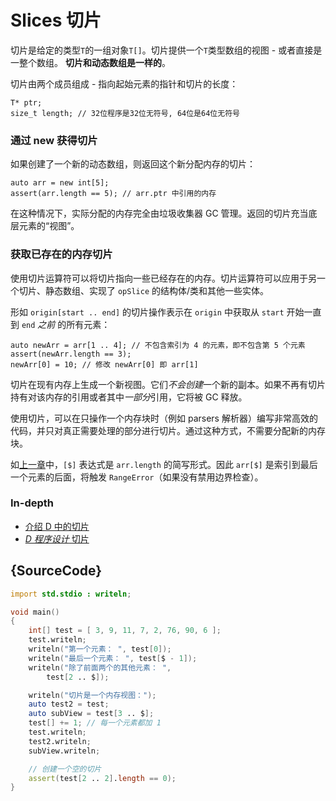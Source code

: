 # Slices 切片
切片是给定的类型`T`的一组对象`T[]`。切片提供一个`T`类型数组的视图 - 或者直接是一整个数组。 **切片和动态数组是一样的**。

切片由两个成员组成 - 指向起始元素的指针和切片的长度：

    T* ptr;
    size_t length; // 32位程序是32位无符号, 64位是64位无符号

### 通过 new 获得切片

如果创建了一个新的动态数组，则返回这个新分配内存的切片：

    auto arr = new int[5];
    assert(arr.length == 5); // arr.ptr 中引用的内存

在这种情况下，实际分配的内存完全由垃圾收集器 GC 管理。返回的切片充当底层元素的“视图”。

### 获取已存在的内存切片

使用切片运算符可以将切片指向一些已经存在的内存。切片运算符可以应用于另一个切片、静态数组、实现了 `opSlice` 的结构体/类和其他一些实体。

形如 `origin[start .. end]` 的切片操作表示在 `origin` 中获取从 `start` 开始一直到 `end` _之前_ 的所有元素：

    auto newArr = arr[1 .. 4]; // 不包含索引为 4 的元素，即不包含第 5 个元素
    assert(newArr.length == 3);
    newArr[0] = 10; // 修改 newArr[0] 即 arr[1]

切片在现有内存上生成一个新视图。它们*不会创建*一个新的副本。如果不再有切片持有对该内存的引用或者其中*一部分*引用，它将被 GC 释放。

使用切片，可以在只操作一个内存块时（例如 parsers 解析器）编写非常高效的代码，并只对真正需要处理的部分进行切片。通过这种方式，不需要分配新的内存块。

如[上一章](basics/arrays)中，`[$]` 表达式是 `arr.length` 的简写形式。因此 `arr[$]` 是索引到最后一个元素的后面，将触发 `RangeError`（如果没有禁用边界检查）。

### In-depth

- [介绍 D 中的切片](http://dlang.org/d-array-article.html)
- [_D 程序设计_ 切片](http://ddili.org/ders/d.en/slices.html)

## {SourceCode}

```d
import std.stdio : writeln;

void main()
{
    int[] test = [ 3, 9, 11, 7, 2, 76, 90, 6 ];
    test.writeln;
    writeln("第一个元素： ", test[0]);
    writeln("最后一个元素： ", test[$ - 1]);
    writeln("除了前面两个的其他元素： ",
        test[2 .. $]);

    writeln("切片是一个内存视图：");
    auto test2 = test;
    auto subView = test[3 .. $];
    test[] += 1; // 每一个元素都加 1
    test.writeln;
    test2.writeln;
    subView.writeln;

    // 创建一个空的切片
    assert(test[2 .. 2].length == 0);
}
```
